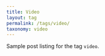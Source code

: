 ```yaml
---
title: Video
layout: tag
permalink: /tags/video/
taxonomy: video
---
```

Sample post listing for the tag `video`.

